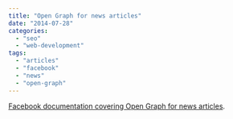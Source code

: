 ```yaml
---
title: "Open Graph for news articles"
date: "2014-07-28"
categories: 
  - "seo"
  - "web-development"
tags: 
  - "articles"
  - "facebook"
  - "news"
  - "open-graph"
---
```


[Facebook documentation covering Open Graph for news articles](https://developers.facebook.com/docs/reference/opengraph/action-type/news.publishes/).

